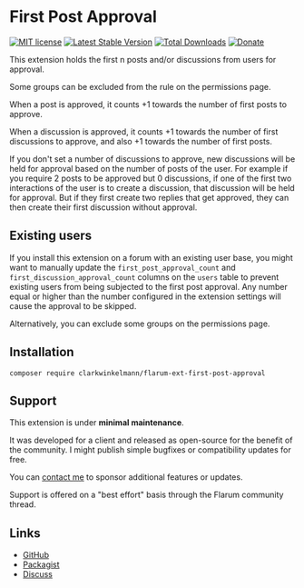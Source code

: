 # First Post Approval

[![MIT license](https://img.shields.io/badge/license-MIT-blue.svg)](https://github.com/clarkwinkelmann/flarum-ext-first-post-approval/blob/master/LICENSE.md) [![Latest Stable Version](https://img.shields.io/packagist/v/clarkwinkelmann/flarum-ext-first-post-approval.svg)](https://packagist.org/packages/clarkwinkelmann/flarum-ext-first-post-approval) [![Total Downloads](https://img.shields.io/packagist/dt/clarkwinkelmann/flarum-ext-first-post-approval.svg)](https://packagist.org/packages/clarkwinkelmann/flarum-ext-first-post-approval) [![Donate](https://img.shields.io/badge/paypal-donate-yellow.svg)](https://www.paypal.me/clarkwinkelmann)

This extension holds the first n posts and/or discussions from users for approval.

Some groups can be excluded from the rule on the permissions page.

When a post is approved, it counts +1 towards the number of first posts to approve.

When a discussion is approved, it counts +1 towards the number of first discussions to approve, and also +1 towards the number of first posts.

If you don't set a number of discussions to approve, new discussions will be held for approval based on the number of posts of the user.
For example if you require 2 posts to be approved but 0 discussions, if one of the first two interactions of the user is to create a discussion, that discussion will be held for approval.
But if they first create two replies that get approved, they can then create their first discussion without approval.

## Existing users

If you install this extension on a forum with an existing user base, you might want to manually update the `first_post_approval_count` and `first_discussion_approval_count` columns on the `users` table to prevent existing users from being subjected to the first post approval.
Any number equal or higher than the number configured in the extension settings will cause the approval to be skipped.

Alternatively, you can exclude some groups on the permissions page.

## Installation

    composer require clarkwinkelmann/flarum-ext-first-post-approval

## Support

This extension is under **minimal maintenance**.

It was developed for a client and released as open-source for the benefit of the community.
I might publish simple bugfixes or compatibility updates for free.

You can [contact me](https://clarkwinkelmann.com/flarum) to sponsor additional features or updates.

Support is offered on a "best effort" basis through the Flarum community thread.

## Links

- [GitHub](https://github.com/clarkwinkelmann/flarum-ext-first-post-approval)
- [Packagist](https://packagist.org/packages/clarkwinkelmann/flarum-ext-first-post-approval)
- [Discuss](https://discuss.flarum.org/d/25055)
